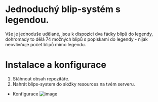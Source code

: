 # Jednoduchý blip-systém s legendou.
Vše je jednoduše udělané, jsou k dispozici dva řádky blipů do legendy, dohromady to dělá 74 možných blipů s popiskami do legendy - nijak neovlivňuje počet blipů mimo legendu.

# Instalace a konfigurace
1. Stáhnout obsah repozitáře.
2. Nahrát blips-system do složky resources na tvém serveru.
- Konfigurace
![image](https://github.com/Lukkay/mtasa-blips-system/assets/162629758/29264e05-1140-4f60-afaa-934f6b1b57be)
